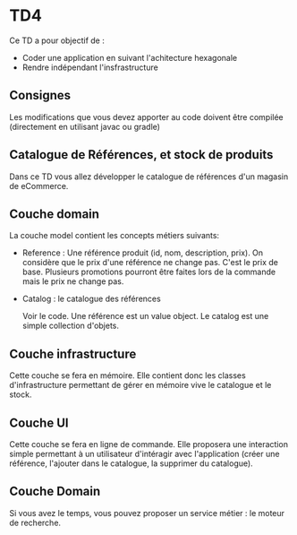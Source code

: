 # TD4

Ce TD a pour objectif de :

* Coder une application en suivant l'achitecture hexagonale
* Rendre indépendant l'insfrastructure

## Consignes

Les modifications que vous devez apporter au code doivent être compilée (directement en utilisant javac ou gradle)

## Catalogue de Références, et stock de produits

Dans ce TD vous allez développer le catalogue de références d'un magasin de eCommerce.

## Couche domain

La couche model contient les concepts métiers suivants:

* Reference : Une référence produit (id, nom, description, prix). On considère que le prix d'une référence ne change pas. C'est le prix de base. Plusieurs promotions pourront être faites lors de la commande mais le prix ne change pas.
* Catalog : le catalogue des références

    Voir le code. Une référence est un value object. Le catalog est une simple collection d'objets.

## Couche infrastructure

Cette couche se fera en mémoire. Elle contient donc les classes d'infrastructure permettant de gérer en mémoire vive le catalogue et le stock.

## Couche UI

Cette couche se fera en ligne de commande. Elle proposera une interaction simple permettant à un utilisateur d'intéragir avec l'application (créer une référence, l'ajouter dans le catalogue, la supprimer du catalogue).

## Couche Domain

Si vous avez le temps, vous pouvez proposer un service métier : le moteur de recherche.

